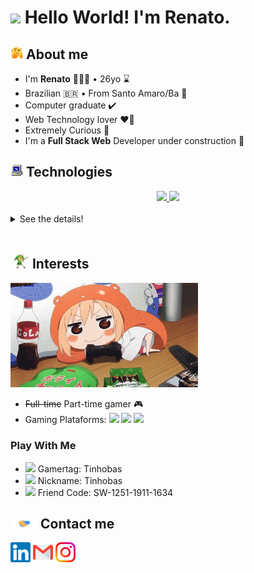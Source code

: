 
# <img src="https://github.com/TheDudeThatCode/TheDudeThatCode/blob/master/Assets/Hi.gif" width="20px"> Hello World! I'm Renato.

## <img alt="GIF" src="assets/hmm.gif" width="20vw" /> About me

- I'm <b>Renato</b> 🙇🏻‍♂️ • 26yo ⌛
- Brazilian 🇧🇷 • From Santo Amaro/Ba 📍
- Computer graduate ✔️
- Web Technology lover ❤️‍🔥
- Extremely Curious 🤔
- I'm a <b>Full Stack Web</b> Developer under construction 🚧

## <img alt="GIF" src="assets/computer.gif" width="20vw" /> Technologies

<div align="center">
<a href="https://github.com/ReBastos">
<img height="150em" src="https://github-readme-stats.vercel.app/api?username=rebastos&show_icons=true&theme=ayu-mirage&include_all_commits=true&count_private=true"/>
</a>
<a href="https://github.com/ReBastos">
<img height="150em" src="https://github-readme-stats.vercel.app/api/top-langs/?username=rebastos&layout=compact&langs_count=7&theme=ayu-mirage&include_all_commits=true&count_private=tru"/>
 </a>
</div>

<br>

<details>
 <summary>See the details!</summary>
 

 
 
<div align="center">
 
   Front-End Technologies
------------ 
 
 Languages/Frameworks | Habilities/Content
------------ | --------------
<img height="30em" src="https://img.shields.io/badge/HTML5-E34F26?style=for-the-badge&logo=html5&logoColor=white"> | Structure • Text • Fonts • Lists • Links • Images • Tables • Forms
<img height="30em" src="https://img.shields.io/badge/CSS3-1572B6?style=for-the-badge&logo=css3&logoColor=white"> | Text • Color • Flex-box • Lists • Tables • Forms • Using Internal/External • Inheritance • Selectors
<img height="30em" src="https://img.shields.io/badge/Sass-CC6699?style=for-the-badge&logo=sass&logoColor=white"> | Syntax • Variables • @Mixins • @Include • @Use
<img height="30em" src="https://img.shields.io/badge/JavaScript-F7DF1E?style=for-the-badge&logo=javascript&logoColor=black"> | Functions • DOM Manipulation • Selectors • Events • JSON • LocalStorage • Class • Closure • Polymorphism • Arrow Functions • Module • Promises • Async/Await • Spread/Rest • Array Functions • API
<img height="30em" src="https://img.shields.io/badge/React-20232A?style=for-the-badge&logo=react&logoColor=61DAFB"> | Components • Props • PropTypes • Controlled Components • useState • useEffect • Routes • useContext • Styled Components 💅
 
 
 </div>
 
  Back-End Technologies
------------ 
 Languages/Frameworks | Habilities/Content
------------ | --------------
<img height="30em" src="https://img.shields.io/badge/C%23-239120?style=for-the-badge&logo=c-sharp&logoColor=white"> | Class • Objects • Methods • Attributes • Modifiers • Closure • Polymorphism • Constructors • Interfaces • Linq • Try/Catch
 
 <br>

## <img alt="GIF" src="assets/studying.gif" width="25vw" /> Learning

- Currently learning <b>C#</b> 👨‍💻

Languages/Frameworks | Content
------------ | --------------
<img height="30em" src="https://img.shields.io/badge/C%23-239120?style=for-the-badge&logo=c-sharp&logoColor=white"> | Class • Closure • Polymorphism • Interfaces • Linq • Try/Catch

</details>

<br>

 ## <img alt="GIF" src="assets/link.png" width="30vw" /> Interests
 
 <img src="assets/gamer.gif" width="300px" >
 
 - <strike>Full-time</strike> Part-time gamer 🎮 
 - Gaming Plataforms: <img height="20em" src="https://img.shields.io/badge/Nintendo_Switch-E60012?style=for-the-badge&logo=nintendo-switch&logoColor=white"> <img height="20em" src="https://img.shields.io/badge/Nintendo_3DS-D12228?style=for-the-badge&logo=nintendo-3ds&logoColor=white"> <img height="20em" src="https://img.shields.io/badge/Xbox-107C10?style=for-the-badge&logo=xbox&logoColor=white">
 
 
  
 
 
 ### Play With Me
 
 - <img height="20em" src="https://img.shields.io/badge/Xbox-107C10?style=for-the-badge&logo=xbox&logoColor=white"> Gamertag: Tinhobas
 - <img height="20em" src="https://img.shields.io/badge/Riot_Games-D32936?style=for-the-badge&logo=riot-games&logoColor=white"> Nickname: Tinhobas
 - <img height="20em" src="https://img.shields.io/badge/Nintendo_Switch-E60012?style=for-the-badge&logo=nintendo-switch&logoColor=white"> Friend Code: SW-1251-1911-1634

 
 ## <img src="assets/Handshake.gif" height="20px"> Contact me
 
 [<img src="assets/Linkedin.svg" alt="Linkedin Logo" width="32">](https://www.linkedin.com/in/rebastos/)
 [<img src="assets/Gmail.svg" alt="Gmail logo" height="32">](mailto:renato.bastos96@gmail.com)
 [<img src="assets/Instagram.svg" alt="instagram logo" width="32">](https://www.instagram.com/tinhobas/)
 
